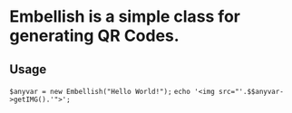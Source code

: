 Embellish is a simple class for generating QR Codes.
=====

Usage
-----------


`$anyvar = new Embellish("Hello World!");`
`echo '<img src="'.$$anyvar->getIMG().'">';`